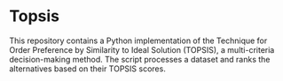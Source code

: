 # Topsis
This repository contains a Python implementation of the Technique for Order Preference by Similarity to Ideal Solution (TOPSIS), a multi-criteria decision-making method. The script processes a dataset and ranks the alternatives based on their TOPSIS scores.
